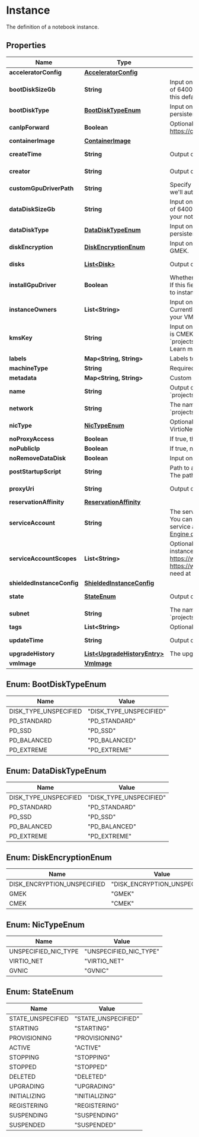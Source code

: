 

# Instance

The definition of a notebook instance.

## Properties

| Name | Type | Description | Notes |
|------------ | ------------- | ------------- | -------------|
|**acceleratorConfig** | [**AcceleratorConfig**](AcceleratorConfig.md) |  |  [optional] |
|**bootDiskSizeGb** | **String** | Input only. The size of the boot disk in GB attached to this instance, up to a maximum of 64000 GB (64 TB). The minimum recommended value is 100 GB. If not specified, this defaults to 100. |  [optional] |
|**bootDiskType** | [**BootDiskTypeEnum**](#BootDiskTypeEnum) | Input only. The type of the boot disk attached to this instance, defaults to standard persistent disk (&#x60;PD_STANDARD&#x60;). |  [optional] |
|**canIpForward** | **Boolean** | Optional. Flag to enable ip forwarding or not, default false/off. https://cloud.google.com/vpc/docs/using-routes#canipforward |  [optional] |
|**containerImage** | [**ContainerImage**](ContainerImage.md) |  |  [optional] |
|**createTime** | **String** | Output only. Instance creation time. |  [optional] [readonly] |
|**creator** | **String** | Output only. Email address of entity that sent original CreateInstance request. |  [optional] [readonly] |
|**customGpuDriverPath** | **String** | Specify a custom Cloud Storage path where the GPU driver is stored. If not specified, we&#39;ll automatically choose from official GPU drivers. |  [optional] |
|**dataDiskSizeGb** | **String** | Input only. The size of the data disk in GB attached to this instance, up to a maximum of 64000 GB (64 TB). You can choose the size of the data disk based on how big your notebooks and data are. If not specified, this defaults to 100. |  [optional] |
|**dataDiskType** | [**DataDiskTypeEnum**](#DataDiskTypeEnum) | Input only. The type of the data disk attached to this instance, defaults to standard persistent disk (&#x60;PD_STANDARD&#x60;). |  [optional] |
|**diskEncryption** | [**DiskEncryptionEnum**](#DiskEncryptionEnum) | Input only. Disk encryption method used on the boot and data disks, defaults to GMEK. |  [optional] |
|**disks** | [**List&lt;Disk&gt;**](Disk.md) | Output only. Attached disks to notebook instance. |  [optional] [readonly] |
|**installGpuDriver** | **Boolean** | Whether the end user authorizes Google Cloud to install GPU driver on this instance. If this field is empty or set to false, the GPU driver won&#39;t be installed. Only applicable to instances with GPUs. |  [optional] |
|**instanceOwners** | **List&lt;String&gt;** | Input only. The owner of this instance after creation. Format: &#x60;alias@example.com&#x60; Currently supports one owner only. If not specified, all of the service account users of your VM instance&#39;s service account can use the instance. |  [optional] |
|**kmsKey** | **String** | Input only. The KMS key used to encrypt the disks, only applicable if disk_encryption is CMEK. Format: &#x60;projects/{project_id}/locations/{location}/keyRings/{key_ring_id}/cryptoKeys/{key_id}&#x60; Learn more about [using your own encryption keys](/kms/docs/quickstart). |  [optional] |
|**labels** | **Map&lt;String, String&gt;** | Labels to apply to this instance. These can be later modified by the setLabels method. |  [optional] |
|**machineType** | **String** | Required. The [Compute Engine machine type](https://cloud.google.com/compute/docs/machine-types) of this instance. |  [optional] |
|**metadata** | **Map&lt;String, String&gt;** | Custom metadata to apply to this instance. |  [optional] |
|**name** | **String** | Output only. The name of this notebook instance. Format: &#x60;projects/{project_id}/locations/{location}/instances/{instance_id}&#x60; |  [optional] [readonly] |
|**network** | **String** | The name of the VPC that this instance is in. Format: &#x60;projects/{project_id}/global/networks/{network_id}&#x60; |  [optional] |
|**nicType** | [**NicTypeEnum**](#NicTypeEnum) | Optional. The type of vNIC to be used on this interface. This may be gVNIC or VirtioNet. |  [optional] |
|**noProxyAccess** | **Boolean** | If true, the notebook instance will not register with the proxy. |  [optional] |
|**noPublicIp** | **Boolean** | If true, no public IP will be assigned to this instance. |  [optional] |
|**noRemoveDataDisk** | **Boolean** | Input only. If true, the data disk will not be auto deleted when deleting the instance. |  [optional] |
|**postStartupScript** | **String** | Path to a Bash script that automatically runs after a notebook instance fully boots up. The path must be a URL or Cloud Storage path (&#x60;gs://path-to-file/file-name&#x60;). |  [optional] |
|**proxyUri** | **String** | Output only. The proxy endpoint that is used to access the Jupyter notebook. |  [optional] [readonly] |
|**reservationAffinity** | [**ReservationAffinity**](ReservationAffinity.md) |  |  [optional] |
|**serviceAccount** | **String** | The service account on this instance, giving access to other Google Cloud services. You can use any service account within the same project, but you must have the service account user permission to use the instance. If not specified, the [Compute Engine default service account](https://cloud.google.com/compute/docs/access/service-accounts#default_service_account) is used. |  [optional] |
|**serviceAccountScopes** | **List&lt;String&gt;** | Optional. The URIs of service account scopes to be included in Compute Engine instances. If not specified, the following [scopes](https://cloud.google.com/compute/docs/access/service-accounts#accesscopesiam) are defined: - https://www.googleapis.com/auth/cloud-platform - https://www.googleapis.com/auth/userinfo.email If not using default scopes, you need at least: https://www.googleapis.com/auth/compute |  [optional] |
|**shieldedInstanceConfig** | [**ShieldedInstanceConfig**](ShieldedInstanceConfig.md) |  |  [optional] |
|**state** | [**StateEnum**](#StateEnum) | Output only. The state of this instance. |  [optional] [readonly] |
|**subnet** | **String** | The name of the subnet that this instance is in. Format: &#x60;projects/{project_id}/regions/{region}/subnetworks/{subnetwork_id}&#x60; |  [optional] |
|**tags** | **List&lt;String&gt;** | Optional. The Compute Engine tags to add to runtime (see [Tagging instances](https://cloud.google.com/compute/docs/label-or-tag-resources#tags)). |  [optional] |
|**updateTime** | **String** | Output only. Instance update time. |  [optional] [readonly] |
|**upgradeHistory** | [**List&lt;UpgradeHistoryEntry&gt;**](UpgradeHistoryEntry.md) | The upgrade history of this instance. |  [optional] |
|**vmImage** | [**VmImage**](VmImage.md) |  |  [optional] |



## Enum: BootDiskTypeEnum

| Name | Value |
|---- | -----|
| DISK_TYPE_UNSPECIFIED | &quot;DISK_TYPE_UNSPECIFIED&quot; |
| PD_STANDARD | &quot;PD_STANDARD&quot; |
| PD_SSD | &quot;PD_SSD&quot; |
| PD_BALANCED | &quot;PD_BALANCED&quot; |
| PD_EXTREME | &quot;PD_EXTREME&quot; |



## Enum: DataDiskTypeEnum

| Name | Value |
|---- | -----|
| DISK_TYPE_UNSPECIFIED | &quot;DISK_TYPE_UNSPECIFIED&quot; |
| PD_STANDARD | &quot;PD_STANDARD&quot; |
| PD_SSD | &quot;PD_SSD&quot; |
| PD_BALANCED | &quot;PD_BALANCED&quot; |
| PD_EXTREME | &quot;PD_EXTREME&quot; |



## Enum: DiskEncryptionEnum

| Name | Value |
|---- | -----|
| DISK_ENCRYPTION_UNSPECIFIED | &quot;DISK_ENCRYPTION_UNSPECIFIED&quot; |
| GMEK | &quot;GMEK&quot; |
| CMEK | &quot;CMEK&quot; |



## Enum: NicTypeEnum

| Name | Value |
|---- | -----|
| UNSPECIFIED_NIC_TYPE | &quot;UNSPECIFIED_NIC_TYPE&quot; |
| VIRTIO_NET | &quot;VIRTIO_NET&quot; |
| GVNIC | &quot;GVNIC&quot; |



## Enum: StateEnum

| Name | Value |
|---- | -----|
| STATE_UNSPECIFIED | &quot;STATE_UNSPECIFIED&quot; |
| STARTING | &quot;STARTING&quot; |
| PROVISIONING | &quot;PROVISIONING&quot; |
| ACTIVE | &quot;ACTIVE&quot; |
| STOPPING | &quot;STOPPING&quot; |
| STOPPED | &quot;STOPPED&quot; |
| DELETED | &quot;DELETED&quot; |
| UPGRADING | &quot;UPGRADING&quot; |
| INITIALIZING | &quot;INITIALIZING&quot; |
| REGISTERING | &quot;REGISTERING&quot; |
| SUSPENDING | &quot;SUSPENDING&quot; |
| SUSPENDED | &quot;SUSPENDED&quot; |



